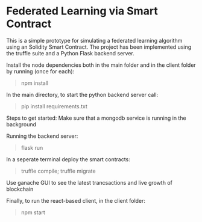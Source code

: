 # Federated Learning via Smart Contract

This is a simple prototype for simulating a federated learning algorithm using an Solidity Smart Contract. The project has been implemented using the truffle suite and a Python Flask backend server.

Install the node dependencies both in the main folder and in the client folder by running (once for each):
> npm install 

In the main directory, to start the python backend server call:
> pip install requirements.txt

Steps to get started: 
Make sure that a mongodb service is running in the background

Running the backend server:
> flask run

In a seperate terminal deploy the smart contracts:
>truffle compile; truffle migrate

Use ganache GUI to see the latest trancsactions and live growth of blockchain

Finally, to run the react-based client, in the client folder:
> npm start 



